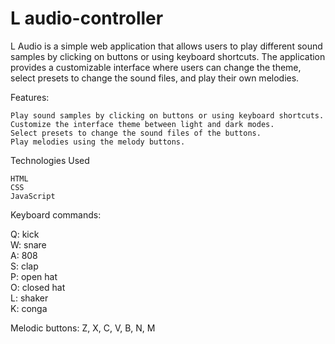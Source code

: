 # L audio-controller

L Audio is a simple web application that allows users to play different sound samples by clicking on buttons or using keyboard shortcuts. The application provides a customizable interface where users can change the theme, select presets to change the sound files, and play their own melodies.

Features:

    Play sound samples by clicking on buttons or using keyboard shortcuts.
    Customize the interface theme between light and dark modes.
    Select presets to change the sound files of the buttons.
    Play melodies using the melody buttons.

Technologies Used

    HTML
    CSS
    JavaScript
    
Keyboard commands:   

Q: kick  
W: snare  
A: 808  
S: clap  
P: open hat  
O: closed hat  
L: shaker  
K: conga   

Melodic buttons: Z, X, C, V, B, N, M
